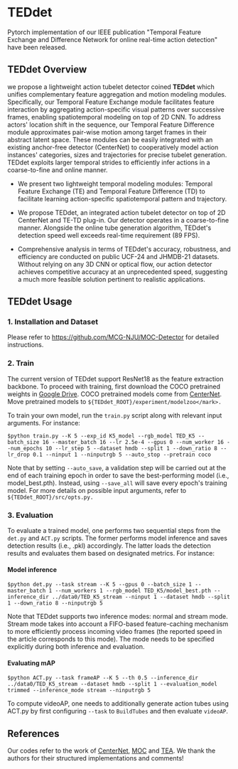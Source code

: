 # TEDdet
Pytorch implementation of our IEEE publication "Temporal Feature Exchange and Difference Network for online real-time action detection" have been released.

## TEDdet Overview
we propose a lightweight action tubelet detector coined **TEDdet** which unifies complementary feature aggregation and motion modeling modules. Specifically, our Temporal Feature Exchange module facilitates feature interaction by aggregating action-specific visual patterns over successive frames, enabling spatiotemporal modeling on top of 2D CNN. To address actors' location shift in the sequence, our Temporal Feature Difference module approximates pair-wise motion among target frames in their abstract latent space. These modules can be easily integrated with an existing anchor-free detector (CenterNet) to cooperatively model action instances' categories, sizes and trajectories for precise tubelet generation. TEDdet exploits larger temporal strides to efficiently infer actions in a coarse-to-fine and online manner. 

* We present two lightweight temporal modeling modules: Temporal Feature Exchange (TE) and Temporal Feature Difference (TD) to facilitate learning action-specific spatiotemporal pattern and trajectory.

* We propose TEDdet, an integrated action tubelet detector on top of 2D CenterNet and TE-TD plug-in. Our detector operates in a coarse-to-fine manner. Alongside the online tube generation algorithm, TEDdet's detection speed well exceeds real-time requirement (89 FPS).

* Comprehensive analysis in terms of TEDdet's accuracy, robustness, and efficiency are conducted on public UCF-24 and JHMDB-21 datasets. Without relying on any 3D CNN or optical flow, our action detector achieves competitive accuracy at an unprecedented speed, suggesting a much more feasible solution pertinent to realistic applications.

## TEDdet Usage
### 1. Installation and Dataset
Please refer to https://github.com/MCG-NJU/MOC-Detector for detailed instructions.

### 2. Train
The current version of TEDdet support ResNet18 as the feature extraction backbone. To proceed with training, first download the COCO pretrained weights in [Google Drive](https://drive.google.com/drive/folders/1r2uYo-4hL6oOzRARFsYIn5Pu2Lv7VS6m). COCO pretrained models come from [CenterNet](https://github.com/xingyizhou/CenterNet). Move pretrained models to ```${TEDdet_ROOT}/experiment/modelzoo</mark>.```

To train your own model, run the ```train.py``` script along with relevant input arguments. For instance:

```
$python train.py --K 5 --exp_id K5_model --rgb_model TED_K5 --batch_size 16 --master_batch 16 --lr 2.5e-4 --gpus 0 --num_worker 16 --num_epochs 10 --lr_step 5 --dataset hmdb --split 1 --down_ratio 8 --lr_drop 0.1 --ninput 1 --ninputrgb 5 --auto_stop --pretrain coco 
```

Note that by setting ```--auto_save```, a validation step will be carried out at the end of each training epoch in order to save the best-performing model (i.e., model_best.pth). Instead, using ```--save_all``` will save every epoch's training model. For more details on possible input arguments, refer to ```${TEDdet_ROOT}/src/opts.py.```

### 3. Evaluation
To evaluate a trained model, one performs two sequential steps from the ```det.py``` and ```ACT.py``` scripts. The former performs model inference and saves detection results (i.e., .pkl) accordingly. The latter loads the detection results and evaluates them based on designated metrics. For instance:

#### Model inference 
```
$python det.py --task stream --K 5 --gpus 0 --batch_size 1 --master_batch 1 --num_workers 1 --rgb_model TED_K5/model_best.pth --inference_dir ../data0/TED_K5_stream --ninput 1 --dataset hmdb --split 1 --down_ratio 8 --ninputrgb 5 
```

Note that TEDdet supports two inference modes: normal and stream mode. Stream mode takes into account a FIFO-based feature-caching mechanism to more efficiently process incoming video frames (the reported speed in the article corresponds to this mode). The mode needs to be specified explicitly during both inference and evaluation.

#### Evaluating mAP

```
$python ACT.py --task frameAP --K 5 --th 0.5 --inference_dir ../data0/TED_K5_stream --dataset hmdb --split 1 --evaluation_model trimmed --inference_mode stream --ninputrgb 5
```
To compute videoAP, one needs to additionally generate action tubes using ACT.py by first configuring ```--task``` to ```BuildTubes``` and then evaluate ```videoAP```.

## References
Our codes refer to the work of [CenterNet](https://github.com/xingyizhou/CenterNet), [MOC](https://github.com/MCG-NJU/MOC-Detector) and [TEA](https://github.com/Phoenix1327/tea-action-recognition). We thank the authors for their structured implementations and comments!

